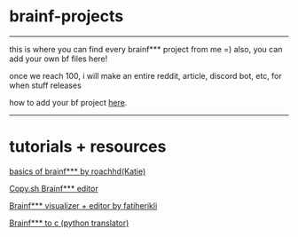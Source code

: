 # brainf-projects
---

this is where you can find every brainf\*\*\* project from me =)
also, you can add your own bf files here!


once we reach 100, i will make an entire reddit, article, discord bot, etc, for when stuff releases


how to add your bf project [here](https://github.com/Jonyk56/brainf-projects/blob/master/HowToAdd.md).


---
# tutorials + resources


[basics of brainf\*\*\* by roachhd(Katie)](https://gist.github.com/roachhd/dce54bec8ba55fb17d3a)

[Copy.sh Brainf\*\*\* editor](http://copy.sh/brainfuck)

[Brainf\*\*\* visualizer + editor by fatiherikli](http://fatiherikli.github.io/brainfuck-visualizer)

[Brainf\*\*\* to c (python translator)](https://github.com/paulkaefer/bftoc)
